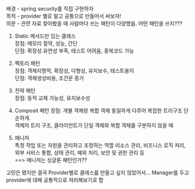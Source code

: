 배경 - spring security를 직접 구현하자  
목적 - provider 별로 말고 공통으로 만들어서 써보자!  
의문 - 관련 자료 찾아봤을 때 사람마다 쓰는 패턴이 다양했음. 어떤 패턴을 쓰지???


1. Static 메서드만 있는 클래스  
장점: 메모리 절약, 성능, 간단  
단점: 확장성.유연성 부족, 테스트 어려움, 중복코드 가능  

2. 팩토리 패턴  
장점: 객체지향적, 확장성, 다형성, 유지보수, 테스트용이  
단점: 객체생성비용, 조건문 증가  

3. 전략 패턴  
장점: 동적 교체 가능성, 유지보수성  

4. Composit 패턴
장점: 개별 객체랑 복합 객체 동일하게 다루어 복잡한 트리구조 단순하게.  
객체의 트리 구조, 클라이언트가 단일 객체와 복합 객체를 구분하지 않을 때  

5. 매니저   
특정 작업 또는 자원을 관리하고 조정하는 역할
리소스 관리, 비즈니스 로직 처리, 외부 서비스 통합, 상태 관리, 예외 처리, 보안 및 권한 관리 등  
==> 매니저는 싱글톤 패턴인가??

고민은 됐지만 결국 Provider별로 클래스륾 만들고 싶지 않았어서... Manager를 두고 provider에 대해 공통적으로 처리해보기로 함



